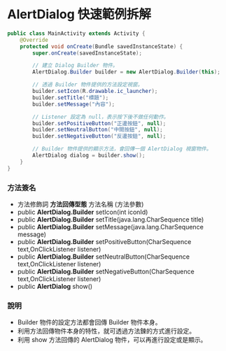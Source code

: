 # AlertDialog 快速範例拆解

```java
public class MainActivity extends Activity {
    @Override
    protected void onCreate(Bundle savedInstanceState) {
        super.onCreate(savedInstanceState);

        // 建立 Dialog Builder 物件。
        AlertDialog.Builder builder = new AlertDialog.Builder(this);

        // 透過 Builder 物件提供的方法設定視窗。
        builder.setIcon(R.drawable.ic_launcher);
        builder.setTitle("標題");
        builder.setMessage("內容");

        // Listener 設定為 null，表示按下後不做任何動作。
        builder.setPositiveButton("正邊按鈕", null);
        builder.setNeutralButton("中間按鈕", null);
        builder.setNegativeButton("反邊按鈕", null);

        // Builder 物件提供的顯示方法，會回傳一個 AlertDialog 視窗物件。
        AlertDialog dialog = builder.show();
    }
}
```

### 方法簽名
* 方法修飾詞 **方法回傳型態** 方法名稱 (方法參數)
*  public **AlertDialog.Builder** setIcon(int iconId)
*  public **AlertDialog.Builder** setTitle(java.lang.CharSequence title)
*  public **AlertDialog.Builder** setMessage(java.lang.CharSequence message)
*  public **AlertDialog.Builder** setPositiveButton(CharSequence text,OnClickListener listener)
*  public **AlertDialog.Builder** setNeutralButton(CharSequence text,OnClickListener listener)
*  public **AlertDialog.Builder** setNegativeButton(CharSequence text,OnClickListener listener)
*  public **AlertDialog** show()

### 說明
* Builder 物件的設定方法都會回傳 Builder 物件本身。
* 利用方法回傳物件本身的特性，就可透過方法鍊的方式進行設定。
* 利用 show 方法回傳的 AlertDialog 物件，可以再進行設定或是顯示。

